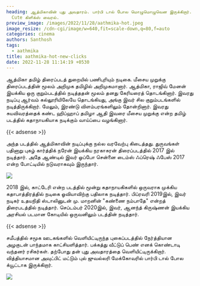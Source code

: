 ```yaml
---
heading: ஆத்மிகாவின் புது அவதாரம்.‌ பார்பி டால் போல மொழுமொழுவென இருக்கிறார்.
  Cute கிளிக்ஸ் வைரல்.
preview_image: /images/2022/11/28/aathmika-hot.jpeg
image_resize: /cdn-cgi/image/w=640,fit=scale-down,q=80,f=auto
categories: cinema
authors: Santhosh
tags:
  - aathmika
title: aathmika-hot-new-clicks
date: 2022-11-28 11:14:19 +0530
---
```

ஆத்மிகா தமிழ் திரைப்படத் துறையில் பணிபுரியும் நடிகை. மீசைய முறுக்கு திரைப்படத்தின் மூலம் அறிமுக தமிழில் அறிமுகமானார்.
ஆத்மிகா, ராஜிவ் மேனன் இயக்கிய ஒரு குறும்படத்தில் நடித்ததன் மூலம் தனது கேரியரைத் தொடங்கினார். இவரது நடிப்பு ஆர்வம் கல்லூரியிலேயே தொடங்கியது, அங்கு இவர் சில குறும்படங்களில் நடித்திருக்கிறார். மேலும், இரண்டு விளம்பரங்களிலும் தோன்றினார். இவரது சுயவிவரத்தைக் கண்ட ஹிப்ஹாப் தமிழா ஆதி இவரை மீசைய முறுக்கு என்ற தமிழ் படத்தில் கதாநாயகியாக நடிக்கும் வாய்ப்பை  வழங்கினார். 

{{< adsense >}}


அந்த படத்தில் ஆத்மிகாவின் நடிப்புக்கு நல்ல வரவேற்பு கிடைத்தது. துருவங்கள் பதினாறு புகழ் கார்த்திக் நரேன் இயக்கிய  நரகாசுரன் திரைப்படத்தில் 2017 இல் நடித்தார். அதே ஆண்டில் இவர் ஓப்போ சென்னை டைம்ஸ் ஃப்ரெஷ் ஃபேஸ் 2017 என்ற போட்டியில் நடுவராகவும் இருந்தார்.


![](/images/2022/11/28/aathmika-hot-new-clicks.jpeg)

2018 இல், காட்டேரி என்ற படத்தில் மூன்று கதாநாயகிகளில் ஒருவராக  முக்கிய கதாபாத்திரத்தில் நடிகை ஓவியாவிற்கு பதிலாக நடித்தார். பிப்ரவரி 2019இல், இவர் நடிகர் உதயநிதி ஸ்டாலினுடன் மு. மாறனின் "கண்ணை நம்பாதே" என்றத் திரைபடத்தில் நடித்தார்.  செப்டம்பர் 2020இல், இவர், ஆனந்த் கிருஷ்ணன் இயக்கிய அரசியல் படமான கோடியில் ஒருவனிலும் படத்தின் நடித்தார்.

{{< adsense >}}


சமீபத்தில் சமூக ஊடகங்களில் வெளியிட்டிருந்த புகைப்படத்தில் நேர்த்தியான அழகுடன் பாந்தமாக காட்சியளித்தார். பக்கத்து வீட்டுப் பெண் எனக் கொண்டாடி வந்தனர் ரசிகர்கள்.
தற்போது தன் புது அவதாரத்தை வெளியிட்டிருக்கிறார். வித்தியாசமான அவுட்பிட் மட்டும் புல் ஜுவல்லரி மேக்கோவரில் பார்பி டால் போல க்யூட்டாக இருக்கிறார்.

![](/images/2022/11/28/aathmika-hot-new-clicks2.jpeg)